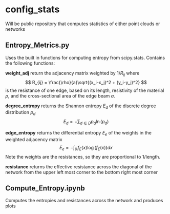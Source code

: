 # config_stats
Will be public repository that computes statistics of either point clouds or networks

## Entropy_Metrics.py
Uses the built in functions for computing entropy from scipy.stats.  Contains the following functions:

**weight_adj** return the adjacency matrix weighted by $1/R_{ij}$ where 
$$
R_{ij} = \frac{\rho}{a}\sqrt{(x_i-x_j)^2 + (y_i-y_j)^2} 
$$
is the resistance of one edge, based on its length, resistivity of the material $\rho$, and the cross-sectional area of the edge beam $a$.

**degree_entropy** returns the Shannon entropy $E_d$ of the discrete degree distribution $p_d$
$$
E_d = -\sum_{d\in D} p_d\ln(p_d)
$$

**edge_entropy** returns the differential entropy $E_e$ of the weights in the weighted adjacency matrix
$$
E_e = -\int_{\mathbb{R}} f_E(x)\log(f_E(x))dx
$$
Note the weights are the resistances, so they are proportional to 1/length.

**resistance** returns the effective resistance across the diagonal of the network from the 
upper left most corner to the bottom right most corner


## Compute_Entropy.ipynb
Computes the entropies and resistances across the network and produces plots
